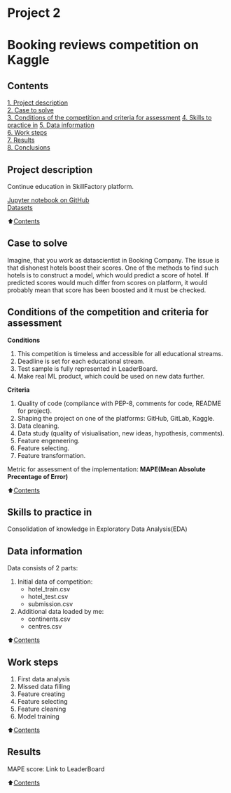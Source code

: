 
#  Project 2
#  Booking reviews competition on Kaggle

## Contents 
[1. Project description](https://github.com/DSminer/SFDS_hometasks/blob/main/Project_2/README%20(1).md#Project_description)  
[2. Case to solve](https://github.com/DSminer/SFDS_hometasks/blob/main/Project_2/README%20(1).md#Case_to_solve)  
[3. Conditions of the competition and criteria for assessment](https://github.com/DSminer/SFDS_hometasks/blob/main/Project_2/README%20(1).md#Conditions_of_the_competition_and_criteria_for_assessment) 
[4. Skills to practice in](https://github.com/DSminer/SFDS_hometasks/blob/main/Project_2/README%20(1).md#Skills_to_practice_in) 
[5. Data information](https://github.com/DSminer/SFDS_hometasks/blob/main/Project_2/README%20(1).md#Data_information)  
[6. Work steps](https://github.com/DSminer/SFDS_hometasks/blob/main/Project_2/README%20(1).md#Work_steps)   
[7. Results](https://github.com/DSminer/SFDS_hometasks/blob/main/Project_2/README%20(1).md#Results)    
[8. Conclusions](https://github.com/DSminer/SFDS_hometasks/blob/main/Project_2/README%20(1).md#Conclusions) 

## Project description

Continue education in SkillFactory platform.

[Jupyter notebook on GitHub](https://github.com/DSminer/SFDS_hometasks/tree/main/Project_1/Project%201.ipynb)\
[Datasets](https://drive.google.com/file/d/1xnmDxxRmdL_7vLfHwY61M_E2AjxPdCZd/view?usp=sharing)

:arrow_up:[Contents](_)

## Case to solve

Imagine, that you work as datascientist in Booking Company. 
The issue is that dishonest hotels boost their scores.
One of the methods to find such hotels is to construct a model, which would predict a score of hotel.
If predicted scores would much differ from scores on platform, it would probably mean that score has been boosted and it must be checked.

##  Conditions of the competition and criteria for assessment
**Conditions**
1. This competition is timeless and accessible for all educational streams.
2. Deadline is set for each educational stream.
3. Test sample is fully represented in LeaderBoard.
4. Make real ML product, which could be used on new data further.

**Criteria**
1. Quality of code (compliance with PEP-8, comments for code, README for project). 
2. Shaping the project on one of the platforms: GitHub, GitLab, Kaggle.
3. Data cleaning.
4. Data study (quality of visiualisation, new ideas, hypothesis, comments).
5. Feature engeneering.
6. Feature selecting.
7. Feature transformation.

Metric for assessment of the implementation: **MAPE(Mean Absolute Precentage of Error)**

:arrow_up:[Contents](_) 

## Skills to practice in

Consolidation of knowledge in Exploratory Data Analysis(EDA)

## Data information

Data consists of 2 parts:
1. Initial data of competition:
    * hotel_train.csv 
    * hotel_test.csv
    * submission.csv
2. Additional data loaded by me:
    * continents.csv
    * centres.csv
   
:arrow_up:[Contents](_)

## Work steps

1. First data analysis
2. Missed data filling
3. Feature creating
4. Feature selecting
5. Feature cleaning
6. Model training

:arrow_up:[Contents](_)

## Results

MAPE score: 
Link to LeaderBoard

:arrow_up:[Contents](_)
